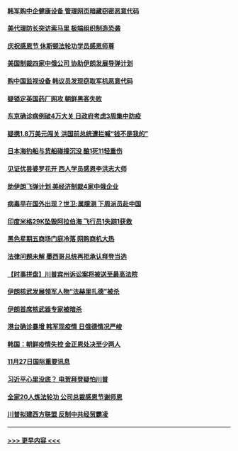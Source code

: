 #### [韩军购中企健康设备 管理网页暗藏窃密恶意代码](../pages/prog202/a102997805.md?t=11290802) 
#### [美代理防长突访索马里 极端组织制造恐袭](../pages/prog202/a102997787.md?t=11290802) 
#### [庆祝感恩节 休斯顿法轮功学员感恩师尊](../pages/prog202/a102997771.md?t=11290802) 
#### [美国制裁四家中俄公司 协助伊朗发展导弹计划](../pages/prog202/a102997597.md?t=11290802) 
#### [购中国监视设备 韩议员发现窃取军机恶意代码](../pages/prog202/a102997494.md?t=11290802) 
#### [疑锁定英国药厂网攻 朝鲜黑客失败](../pages/prog202/a102997486.md?t=11290802) 
#### [东京确诊病例破4万大关 日政府考虑3周集中防疫](../pages/prog202/a102997481.md?t=11290802) 
#### [疑携1.8万美元闯关 洪国前总统遭拦喊“钱不是我的”](../pages/prog202/a102997382.md?t=11290802) 
#### [日本海钓船与货船碰撞沉没 酿1死11轻重伤](../pages/prog202/a102997295.md?t=11290802) 
#### [见证优昙婆罗花开 西人学员感恩李洪志大师](../pages/prog202/a102997339.md?t=11290802) 
#### [助伊朗飞弹计划 美经济制裁4家中俄企业](../pages/prog202/a102997281.md?t=11290802) 
#### [病毒早在国外出现？世卫:属臆测 下周派员赴中国](../pages/prog202/a102997224.md?t=11290802) 
#### [印度米格29K坠毁阿拉伯海 飞行员1失踪1获救](../pages/prog202/a102997209.md?t=11290802) 
#### [黑色星期五商场门庭冷落 网购商机大热](../pages/prog202/a102997036.md?t=11290802) 
#### [法律问题未解 墨西哥总统再拒承认拜登当选](../pages/prog202/a102997007.md?t=11290802) 
#### [【时事拼盘】川普宾州诉讼案将被送至最高法院](../pages/prog202/a102997075.md?t=11290802) 
#### [伊朗核武发展领军人物“法赫里扎德”被杀](../pages/prog202/a102997070.md?t=11290802) 
#### [伊朗首席核武器专家被暗杀](../pages/prog202/a102996965.md?t=11290802) 
#### [港台确诊暴增 韩军现疫情 日俄德情况严峻](../pages/prog202/a102996922.md?t=11290802) 
#### [韩国：朝鲜疫情失控 金正恩处决至少两人](../pages/prog202/a102996909.md?t=11290802) 
#### [11月27日国际重要讯息](../pages/prog202/a102996682.md?t=11290802) 
#### [习近平心里没底？ 电贺拜登疑怕川普](../pages/prog202/a102996491.md?t=11290802) 
#### [全家20人炼法轮功 公司总裁感恩节谢师恩](../pages/prog202/a102996387.md?t=11290802) 
#### [川普拟建西方联盟 反制中共经贸霸凌](../pages/prog202/a102996194.md?t=11290802) 

----
#### [ >>> 更早内容 <<< ](../indexes/prog202-earlier.md)
